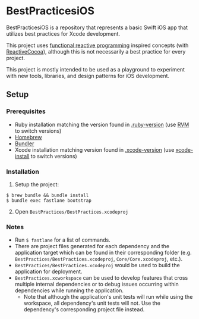 # BestPracticesiOS

BestPracticesiOS is a repository that represents a basic Swift iOS app that utilizes best practices for Xcode development.

This project uses [functional reactive programming](https://en.wikipedia.org/wiki/Functional_reactive_programming) inspired concepts (with [ReactiveCocoa](https://github.com/ReactiveCocoa/ReactiveCocoa)), although this is not necessarily a best practice for every project.

This project is mostly intended to be used as a playground to experiment with new tools, libraries, and design patterns for iOS development.

## Setup

### Prerequisites

- Ruby installation matching the version found in [.ruby-version](.ruby-version) (use [RVM](https://rvm.io/rvm/basics) to switch versions)
- [Homebrew](https://brew.sh)
- [Bundler](https://bundler.io)
- Xcode installation matching version found in [.xcode-version](.xcode-version) (use [xcode-install](https://github.com/KrauseFx/xcode-install) to switch versions)

### Installation

1. Setup the project:
```
$ brew bundle && bundle install
$ bundle exec fastlane bootstrap
```
2. Open `BestPractices/BestPractices.xcodeproj`

### Notes

- Run `$ fastlane` for a list of commands.
- There are project files generated for each dependency and the application target which can be found in their corresponding folder (e.g. `BestPractices/BestPractices.xcodeproj`, `Core/Core.xcodeproj`, etc.).
- `BestPractices/BestPractices.xcodeproj` would be used to build the application for deployment.
- `BestPractices.xcworkspace` can be used to develop features that cross multiple internal dependencies or to debug issues occurring within dependencies while running the application.
    - Note that although the application's unit tests will run while using the workspace, all dependency's unit tests will not. Use the dependency's corresponding project file instead.

